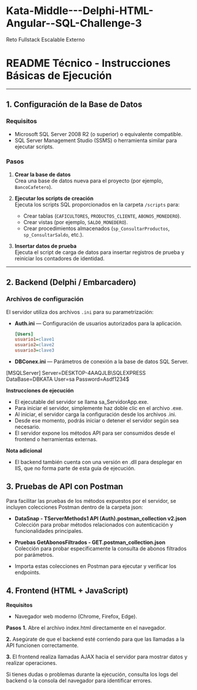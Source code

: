 # Kata-Middle---Delphi-HTML-Angular--SQL-Challenge-3
Reto Fullstack Escalable Externo

# README Técnico - Instrucciones Básicas de Ejecución

---

## 1. Configuración de la Base de Datos

### Requisitos
- Microsoft SQL Server 2008 R2 (o superior) o equivalente compatible.
- SQL Server Management Studio (SSMS) o herramienta similar para ejecutar scripts.

### Pasos

1. **Crear la base de datos**  
   Crea una base de datos nueva para el proyecto (por ejemplo, `BancoCafetero`).

2. **Ejecutar los scripts de creación**  
   Ejecuta los scripts SQL proporcionados en la carpeta `/scripts` para:
   - Crear tablas (`CAFICULTORES`, `PRODUCTOS_CLIENTE`, `ABONOS_MONEDERO`).
   - Crear vistas (por ejemplo, `SALDO_MONEDERO`).
   - Crear procedimientos almacenados (`sp_ConsultarProductos`, `sp_ConsultarSaldo`, etc.).

3. **Insertar datos de prueba**  
   Ejecuta el script de carga de datos para insertar registros de prueba y reiniciar los contadores de identidad.

---

## 2. Backend (Delphi / Embarcadero)

### Archivos de configuración

El servidor utiliza dos archivos `.ini` para su parametrización:

- **Auth.ini** — Configuración de usuarios autorizados para la aplicación.

  ```ini
  [Users]
  usuario1=clave1
  usuario2=clave2
  usuario3=clave3

- **DBConex.ini** — Parámetros de conexión a la base de datos SQL Server.

[MSQLServer]
Server=DESKTOP-4AAQJLB\SQLEXPRESS
DataBase=DBKATA
User=sa
Password=Asdf1234$

**Instrucciones de ejecución**
   - El ejecutable del servidor se llama sa_ServidorApp.exe.
   - Para iniciar el servidor, simplemente haz doble clic en el archivo .exe.
   - Al iniciar, el servidor carga la configuración desde los archivos .ini.
   - Desde ese momento, podrás iniciar o detener el servidor según sea necesario.
   - El servidor expone los métodos API para ser consumidos desde el frontend o herramientas externas.

**Nota adicional**
   - El backend también cuenta con una versión en .dll para desplegar en IIS, que no forma parte de esta guía de ejecución.

## 3. Pruebas de API con Postman
Para facilitar las pruebas de los métodos expuestos por el servidor, se incluyen colecciones Postman dentro de la carpeta json:

   - **DataSnap - TServerMethods1 API (Auth).postman_collection v2.json**
     Colección para probar métodos relacionados con autenticación y funcionalidades principales.

   - **Pruebas GetAbonosFiltrados - GET.postman_collection.json**
     Colección para probar específicamente la consulta de abonos filtrados por parámetros.

  - Importa estas colecciones en Postman para ejecutar y verificar los endpoints.

## 4. Frontend (HTML + JavaScript)
**Requisitos**
- Navegador web moderno (Chrome, Firefox, Edge).

**Pasos**
**1.** Abre el archivo index.html directamente en el navegador.

**2.** Asegúrate de que el backend esté corriendo para que las llamadas a la API funcionen correctamente.

**3.** El frontend realiza llamadas AJAX hacia el servidor para mostrar datos y realizar operaciones.

Si tienes dudas o problemas durante la ejecución, consulta los logs del backend o la consola del navegador para identificar errores.
